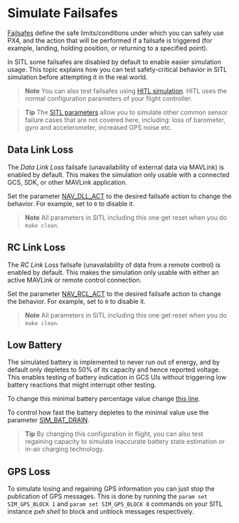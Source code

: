 # Simulate Failsafes

[Failsafes](../config/safety.md) define the safe limits/conditions under which you can safely use PX4, and the action that will be performed if a failsafe is triggered (for example, landing, holding position, or returning to a specified point).

In SITL some failsafes are disabled by default to enable easier simulation usage.
This topic explains how you can test safety-critical behavior in SITL simulation before attempting it in the real world.

> **Note** You can also test failsafes using [HITL simulation](../simulation/hitl.md).
  HITL uses the normal configuration parameters of your flight controller.

<span></span>
> **Tip** The [SITL parameters](../advanced_config/parameter_reference.md#sitl) allow you to simulate other common sensor failure cases that are not covered here, including: loss of barometer, gyro and accelerometer, increased GPS noise etc.


## Data Link Loss

The *Data Link Loss* failsafe (unavailability of external data via MAVLink) is enabled by default.
This makes the simulation only usable with a connected GCS, SDK, or other MAVLink application.

Set the parameter [NAV_DLL_ACT](../advanced_config/parameter_reference.md#NAV_DLL_ACT) to the desired failsafe action to change the behavior.
For example, set to `0` to disable it.

> **Note** All parameters in SITL including this one get reset when you do `make clean`.

## RC Link Loss

The *RC Link Loss* failsafe (unavailability of data from a remote control) is enabled by default.
This makes the simulation only usable with either an active MAVLink or remote control connection.

Set the parameter [NAV_RCL_ACT](../advanced_config/parameter_reference.md#NAV_RCL_ACT) to the desired failsafe action to change the behavior.
For example, set to `0` to disable it.

> **Note** All parameters in SITL including this one get reset when you do `make clean`.


## Low Battery

The simulated battery is implemented to never run out of energy, and by default only depletes to 50% of its capacity and hence reported voltage.
This enables testing of battery indication in GCS UIs without triggering low battery reactions that might interrupt other testing.

To change this minimal battery percentage value change [this line](https://github.com/PX4/PX4-Autopilot/blob/9d67bbc328553bbd0891ffb8e73b8112bca33fcc/src/modules/simulator/simulator_mavlink.cpp#L330).

To control how fast the battery depletes to the minimal value use the parameter [SIM_BAT_DRAIN](../advanced_config/parameter_reference.md#SIM_BAT_DRAIN).

> **Tip** By changing this configuration in flight, you can also test regaining capacity to simulate inaccurate battery state estimation or in-air charging technology.

## GPS Loss

To simulate losing and regaining GPS information you can just stop the publication of GPS messages.
This is done by running the `param set SIM_GPS_BLOCK 1` and `param set SIM_GPS_BLOCK 0` commands on your SITL instance *pxh shell* to block and unblock messages respectively.
